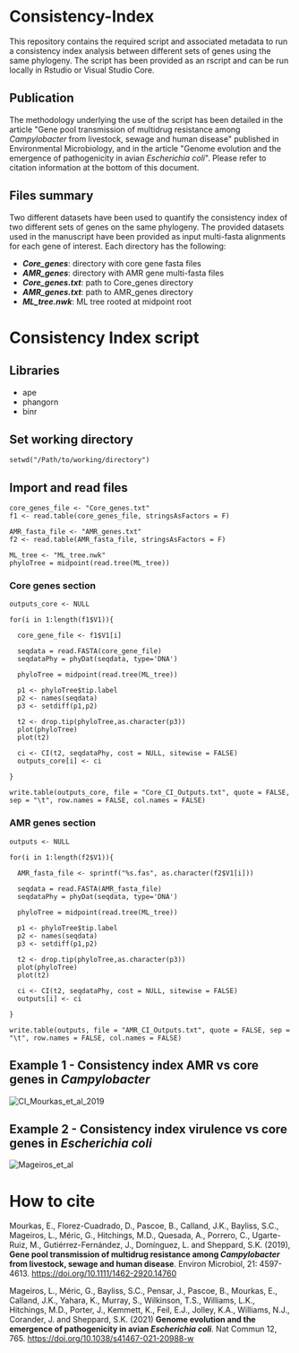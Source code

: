 # Consistency-Index
This repository contains the required script and associated metadata to run a consistency index analysis between different sets of genes using the same phylogeny.
The script has been provided as an rscript and can be run locally in Rstudio or Visual Studio Core.

## Publication
The methodology underlying the use of the script has been detailed in the article "Gene pool transmission of multidrug resistance among _Campylobacter_ from livestock, sewage and human disease" published in Environmental Microbiology,
and in the article "Genome evolution and the emergence of pathogenicity in avian _Escherichia coli_". Please refer to citation information at the bottom of this document.

## Files summary
Two different datasets have been used to quantify the consistency index of two different sets of genes on the same phylogeny. The provided datasets used in the manuscript have been provided as input multi-fasta alignments for each gene of interest.
Each directory has the following:
* **_Core_genes_**: directory with core gene fasta files
* **_AMR_genes_**: directory with AMR gene multi-fasta files
* **_Core_genes.txt_**: path to Core_genes directory
* **_AMR_genes.txt_**: path to AMR_genes directory
* **_ML_tree.nwk_**: ML tree rooted at midpoint root

# Consistency Index script
## Libraries
* ape
* phangorn
* binr

## Set working directory
```setwd("/Path/to/working/directory")```

## Import and read files
```
core_genes_file <- "Core_genes.txt"
f1 <- read.table(core_genes_file, stringsAsFactors = F)

AMR_fasta_file <- "AMR_genes.txt"
f2 <- read.table(AMR_fasta_file, stringsAsFactors = F)

ML_tree <- "ML_tree.nwk"
phyloTree = midpoint(read.tree(ML_tree))
```
### Core genes section
```
outputs_core <- NULL

for(i in 1:length(f1$V1)){
  
  core_gene_file <- f1$V1[i]
  
  seqdata = read.FASTA(core_gene_file)
  seqdataPhy = phyDat(seqdata, type='DNA')
  
  phyloTree = midpoint(read.tree(ML_tree))
  
  p1 <- phyloTree$tip.label
  p2 <- names(seqdata)
  p3 <- setdiff(p1,p2)
  
  t2 <- drop.tip(phyloTree,as.character(p3))
  plot(phyloTree)
  plot(t2)
  
  ci <- CI(t2, seqdataPhy, cost = NULL, sitewise = FALSE)
  outputs_core[i] <- ci
  
}

write.table(outputs_core, file = "Core_CI_Outputs.txt", quote = FALSE, sep = "\t", row.names = FALSE, col.names = FALSE)
```
### AMR genes section
```
outputs <- NULL

for(i in 1:length(f2$V1)){
  
  AMR_fasta_file <- sprintf("%s.fas", as.character(f2$V1[i]))
  
  seqdata = read.FASTA(AMR_fasta_file)
  seqdataPhy = phyDat(seqdata, type='DNA')
  
  phyloTree = midpoint(read.tree(ML_tree))
  
  p1 <- phyloTree$tip.label
  p2 <- names(seqdata)
  p3 <- setdiff(p1,p2)
  
  t2 <- drop.tip(phyloTree,as.character(p3))
  plot(phyloTree)
  plot(t2)
  
  ci <- CI(t2, seqdataPhy, cost = NULL, sitewise = FALSE)
  outputs[i] <- ci
  
}

write.table(outputs, file = "AMR_CI_Outputs.txt", quote = FALSE, sep = "\t", row.names = FALSE, col.names = FALSE)
```
## Example 1 - Consistency index AMR vs core genes in _Campylobacter_ 
![CI_Mourkas_et_al_2019](https://github.com/evangelosmourkas/Consistency-Index/assets/73548463/a0a9e030-bb01-404b-b4de-e14f4262d446)

## Example 2 - Consistency index virulence vs core genes in _Escherichia coli_
![Mageiros_et_al](https://github.com/evangelosmourkas/Consistency-Index/assets/73548463/6b3351ed-b9ee-4b5d-89f9-c74b9040bf41)

# How to cite
Mourkas, E., Florez-Cuadrado, D., Pascoe, B., Calland, J.K., Bayliss, S.C., Mageiros, L., Méric, G., Hitchings, M.D., Quesada, A., Porrero, C., Ugarte-Ruiz, M., Gutiérrez-Fernández, J., Domínguez, L. and Sheppard, S.K. (2019), **Gene pool transmission of multidrug resistance among _Campylobacter_ from livestock, sewage and human disease**. Environ Microbiol, 21: 4597-4613. https://doi.org/10.1111/1462-2920.14760

Mageiros, L., Méric, G., Bayliss, S.C., Pensar, J., Pascoe, B., Mourkas, E., Calland, J.K., Yahara, K., Murray, S., Wilkinson, T.S., Williams, L.K., Hitchings, M.D., Porter, J., Kemmett, K., Feil, E.J., Jolley, K.A., Williams, N.J., Corander, J. and Sheppard, S.K. (2021) **Genome evolution and the emergence of pathogenicity in avian _Escherichia coli_**. Nat Commun 12, 765. https://doi.org/10.1038/s41467-021-20988-w
